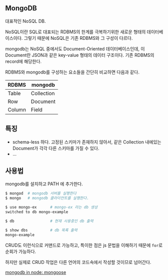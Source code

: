 ## MongoDB

대표적인 NoSQL DB. 

NoSQL이란 SQL로 대표되는 RDBMS의 한계를 극복하기위한 새로운 형태의 데이터베이스이다. 그렇기 때문에 NoSQL은 기존 RDBMS와 그 구성이 다르다.

mongodb는 NoSQL 중에서도 Document-Oriented 데이터베이스인데, 이 Document란 JSON과 같은 key-value 형태의 데이터 구조이다. 기존 RDBMS의 record에 해당한다.

RDBMS와 mongodb를 구성하는 요소들을 간단히 비교하면 다음과 같다.

|RDBMS|mongodb|
|---|---|
|Table|Collection|
|Row|Document|
|Column|Field|

## 특징

- schema-less 하다. 고정된 스키마가 존재하지 않아서, 같은 Collection 내에있는 Document가 각각 다른 스키마를 가질 수 있다.
- ...

## 사용법

mongodb를 설치하고 PATH 에 추가한다.

```bash
$ mongod  # mongodb 서버를 실행한다
$ mongo   # mongodb 클라이언트를 실행한다.
```

```bash
$ use mongo-ex      # mongo-ex 라는 db 생성
switched to db mongo-example

$ db                # 현재 사용중인 db 출력

$ show dbs          # db 목록 출력
mongo-example
```

CRUD도 이런식으로 커맨드로 가능하고, 특이한 점은 js 문법을 이해하기 때문에 `for`로 순회가 가능하다.

하지만 실제로 CRUD 작업은 다른 언어의 코드속에서 작성할 것이므로 넘어간다.

[mongodb in node: mongoose]()